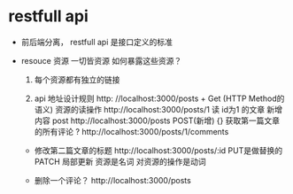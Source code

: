 # restfull api

- 前后端分离， restfull api 是接口定义的标准
- resouce  资源
    一切皆资源 如何暴露这些资源？
    1. 每个资源都有独立的链接
    2. api 地址设计规则
        http: //localhost:3000/posts  +  Get (HTTP Method的语义)  资源的读操作
        http://localhost:3000/posts/1  读 id为1 的文章
        新增内容  post
        http://localhost:3000/posts  POST(新增)  {}
        获取第一篇文章的所有评论 ?
        http://localhost:3000/posts/1/comments

        <!-- http://localhost:3000/comments?pid=2 -->

    - 修改第二篇文章的标题
        http://localhost:3000/posts/:id  PUT是做替换的  PATCH 局部更新 
        资源是名词  对资源的操作是动词 

    - 删除一个评论？
        http://localhost:3000/posts
